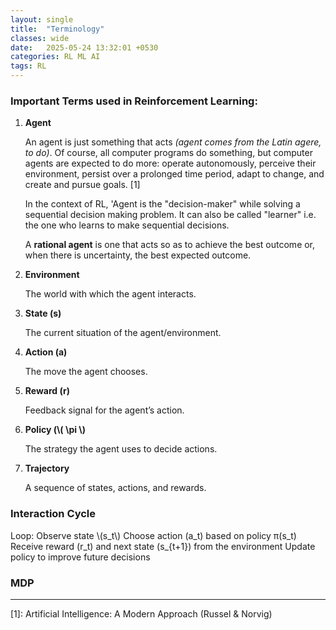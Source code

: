 ```yaml
---
layout: single
title:  "Terminology"
classes: wide
date:   2025-05-24 13:32:01 +0530
categories: RL ML AI
tags: RL
---
```


<h3>Important Terms used in Reinforcement Learning:</h3>

<ol>
<li><b>Agent</b>
  <p>
     An agent is just something that acts <i>(agent comes from the Latin agere, to do)</i>. Of course, all computer programs do something, but computer agents are expected to do more: operate autonomously, perceive their environment, persist over a prolonged time period, adapt to change, and create and pursue goals. [1] 
  </p>
<p>
    In the context of RL, 'Agent is the "decision-maker" while solving a sequential decision making problem. It can also be called "learner" i.e. the one who learns to make sequential decisions. 
  </p>
  <p>
    A <b>rational agent</b> is one that acts so as to achieve the best outcome or, when there is uncertainty, the best expected outcome.
  </p>
</li>



<li><b>Environment</b>
  <p>
     The world with which the agent interacts.
  </p>
</li>


<li><b>State (s)</b>
  <p>
     The current situation of the agent/environment.
  </p>
</li>



<li><b>Action (a)</b>
  <p>
    The move the agent chooses.
  </p>
</li>





<li><b>Reward (r)</b>
  <p>
      Feedback signal for the agent’s action.
  </p>
</li>




<li><b>Policy (\(  \pi \)</b>
  <p>
     The strategy the agent uses to decide actions.
  </p>
</li>





<li><b>Trajectory</b>
  <p>
     A sequence of states, actions, and rewards.
  </p>
</li>







  
</ol>

<div>
<h3>Interaction Cycle</h3>
<p>
Loop:
    Observe state \(s_t\)
    Choose action (a_t) based on policy π(s_t)
    Receive reward (r_t) and next state (s_{t+1}) from the environment
    Update policy to improve future decisions
  
</p>
  
</div>

<div>
  <h3>MDP</h3>
</div>

<hr>

<div>

  [1]: Artificial Intelligence: A Modern Approach (Russel & Norvig)
</div>
